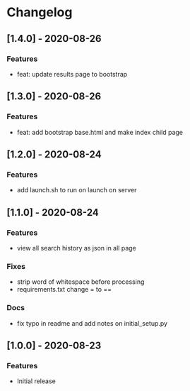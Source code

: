 # Changelog

## [1.4.0] - 2020-08-26
### Features
- feat: update results page to bootstrap

## [1.3.0] - 2020-08-26
### Features
- feat: add bootstrap base.html and make index child page

## [1.2.0] - 2020-08-24
### Features
- add launch.sh to run on launch on server

## [1.1.0] - 2020-08-24
### Features
- view all search history as json in all page
### Fixes
- strip word of whitespace before processing
- requirements.txt change = to ==
### Docs
- fix typo in readme and add notes on initial_setup.py

## [1.0.0] - 2020-08-23
### Features
- Initial release
